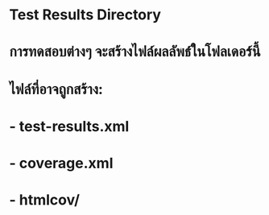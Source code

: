 # Test Results Directory
# การทดสอบต่างๆ จะสร้างไฟล์ผลลัพธ์ในโฟลเดอร์นี้

# ไฟล์ที่อาจถูกสร้าง:
# - test-results.xml
# - coverage.xml
# - htmlcov/
